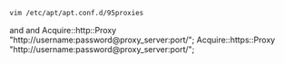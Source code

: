 ```bash
vim /etc/apt/apt.conf.d/95proxies
```
and and
Acquire::http::Proxy "http://username:password@proxy_server:port/";
Acquire::https::Proxy "http://username:password@proxy_server:port/";
